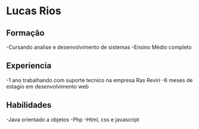 # Lucas Rios

## Formação 
-Cursando analise e desenvolvimento de sistemas 
-Ensino Médio completo

## Experiencia
-1 ano trabalhando com suporte tecnico na empresa Ras Reviri
-6 meses de estagio em desenvolvimento web

## Habilidades
-Java orientado a objetos
-Php
-Html, css e javascript
